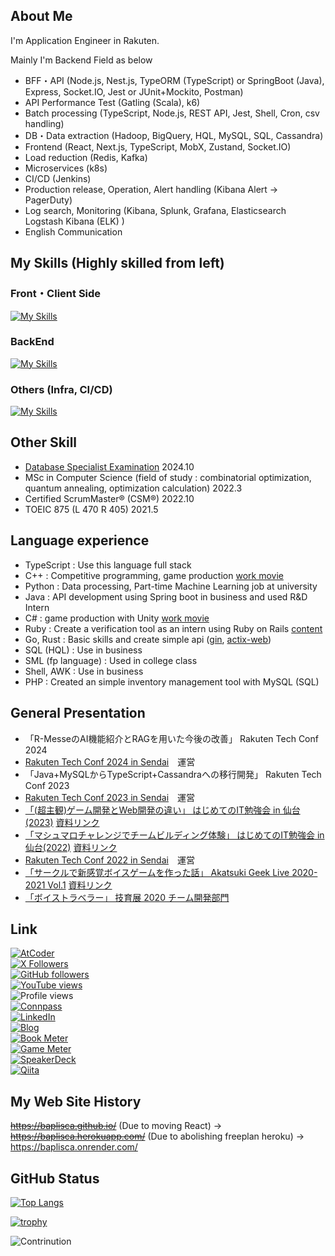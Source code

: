 ## About Me
I'm Application Engineer in Rakuten.

Mainly I'm Backend Field as below
* BFF・API (Node.js, Nest.js, TypeORM (TypeScript) or SpringBoot (Java), Express, Socket.IO, Jest or JUnit+Mockito, Postman)
* API Performance Test (Gatling (Scala), k6)
* Batch processing (TypeScript, Node.js, REST API, Jest, Shell, Cron, csv handling)
* DB・Data extraction (Hadoop, BigQuery, HQL, MySQL, SQL, Cassandra)
* Frontend (React, Next.js, TypeScript, MobX, Zustand, Socket.IO)
* Load reduction (Redis, Kafka)
* Microservices (k8s)
* CI/CD (Jenkins)
* Production release, Operation, Alert handling (Kibana Alert -> PagerDuty)
* Log search, Monitoring (Kibana, Splunk, Grafana, Elasticsearch Logstash Kibana (ELK) )
* English Communication

## My Skills (Highly skilled from left)
### Front・Client Side
[![My Skills](https://skillicons.dev/icons?i=react,ts,styledcomponents,nextjs,js,html,css,unity,materialui&perline=7)](https://skillicons.dev)

### BackEnd
[![My Skills](https://skillicons.dev/icons?i=ts,jest,nodejs,nestjs,express,postman,spring,mysql,redis,cs,cpp,go,rust,firebase,py,rails,sqlite&perline=8)](https://skillicons.dev)

### Others (Infra, CI/CD)
[![My Skills](https://skillicons.dev/icons?i=git,docker,heroku,latex,aws,gcp,nginx,kubernetes,vim,jenkins,grafana,linux,md,mysql,vscode&perline=8)](https://skillicons.dev)

## Other Skill
* [Database Specialist Examination](https://www.ipa.go.jp/shiken/kubun/db.html) 2024.10
* MSc in Computer Science (field of study : combinatorial optimization, quantum annealing, optimization calculation) 2022.3
* Certified ScrumMaster® (CSM®) 2022.10
* TOEIC 875 (L 470 R 405) 2021.5

## Language experience
* TypeScript : Use this language full stack
* C++ : Competitive programming, game production [work movie](https://youtu.be/c98LeJbuA24)
* Python : Data processing, Part-time Machine Learning job at university
* Java : API development using Spring boot in business and used R&D Intern
* C# : game production with Unity [work movie](https://youtu.be/vHEbxELAfvk)
* Ruby : Create a verification tool as an intern using Ruby on Rails [content](https://hackerslab.aktsk.jp/2021/03/31/102547)
* Go, Rust : Basic skills and create simple api ([gin](https://github.com/gin-gonic/gin), [actix-web](https://github.com/actix/actix-web))
* SQL (HQL) : Use in business
* SML (fp language) : Used in college class
* Shell, AWK : Use in business
* PHP : Created an simple inventory management tool with MySQL (SQL)

## General Presentation
* 「R-MesseのAI機能紹介とRAGを用いた今後の改善」 Rakuten Tech Conf 2024
*  [Rakuten Tech Conf 2024 in Sendai](https://rakutentechsendai.connpass.com/event/331753/)　運営
* 「Java+MySQLからTypeScript+Cassandraへの移行開発」 Rakuten Tech Conf 2023
*  [Rakuten Tech Conf 2023 in Sendai](https://rakutentechsendai.connpass.com/event/297724/)　運営
* [「(超主観)ゲーム開発とWeb開発の違い」 はじめてのIT勉強会 in 仙台(2023)](https://lets-go-study-meeting.connpass.com/event/276114/) [資料リンク](https://speakerdeck.com/baplisca/chao-zhu-guan-gemukai-fa-towebkai-fa-nowei-i)
* [「マシュマロチャレンジでチームビルディング体験」 はじめてのIT勉強会 in 仙台(2022)](https://lets-go-study-meeting.connpass.com/event/266091/)  [資料リンク](https://docs.google.com/presentation/d/1Hrw0ZhsqoEa2XX2PPY_wbf2jcEslF-p0XBGoFuerhgA/edit#slide=id.g199ce97adf9_2_121)
* [Rakuten Tech Conf 2022 in Sendai](https://rakutentechsendai.connpass.com/event/264431/)　運営
* [「サークルで新感覚ボイスゲームを作った話」 Akatsuki Geek Live 2020-2021 Vol.1](https://aktsk.connpass.com/event/190782/)  [資料リンク](https://speakerdeck.com/baplisca/voicetraveler-in-akatsuki-lightning-talk)
* [「ボイストラベラー」 技育展 2020 チーム開発部門](https://talent.supporterz.jp/geekten/2020/)



## Link
[![AtCoder](https://img.shields.io/endpoint?url=https%3A%2F%2Fatcoder-badges.now.sh%2Fapi%2Fatcoder%2Fjson%2FBaplisca)](https://atcoder.jp/users/Baplisca)<br>
[![X Followers](https://img.shields.io/twitter/follow/sooooouls?style=social)](https://x.com/sooooouls)<br>
[![GitHub followers](https://img.shields.io/github/followers/Baplisca.svg?style=social&label=follow&maxAge=86400)](https://github.com/Baplisca?tab=followers)<br>
[![YouTube views](https://img.shields.io/youtube/channel/views/UCUEUc2teEFnYEXG-MtEncrA?style=social)](https://www.youtube.com/@baplisca7980)<br>
![Profile views](https://komarev.com/ghpvc/?username=baplisca&color=green)<br>
[![Connpass](https://img.shields.io/badge/Connpass-D52E02)](https://connpass.com/user/Baplisca/)<br>
[![LinkedIn](https://img.shields.io/badge/LinkedIn-0a66c2)](https://www.linkedin.com/in/koetsu-yokota/)<br>
[![Blog](https://img.shields.io/badge/Blog-lightgrey)](https://baplisca.hatenablog.com/)<br>
[![Book Meter](https://img.shields.io/badge/BookMeter-56970a)](https://bookmeter.com/users/1360670)<br>
[![Game Meter](https://img.shields.io/badge/GameMeter-yellow)](http://booklog.jp/users/baplisca)<br>
[![SpeakerDeck](https://img.shields.io/badge/SpeakerDeck-black)](https://speakerdeck.com/baplisca/)<br>
[![Qiita](https://img.shields.io/badge/Qiita-55C500)](https://qiita.com/Baplisca)

## My Web Site History
~~https://baplisca.github.io/~~ (Due to moving React) -> ~~https://baplisca.herokuapp.com/~~ (Due to abolishing freeplan heroku) -> https://baplisca.onrender.com/


## GitHub Status
[![Top Langs](https://github-readme-stats.vercel.app/api/top-langs/?username=baplisca&layout=compact)](https://github.com/anuraghazra/github-readme-stats)

[![trophy](https://github-profile-trophy.vercel.app/?username=baplisca&rank=SECRET,SSS,SS,S,AAA,AA,A,B&no-frame=true&no-bg=true&theme=onedark)](https://github.com/Baplisca)

![Contrinution](https://ssr-contributions-svg.vercel.app/_/Baplisca?chart=3dbar&format=svg)
